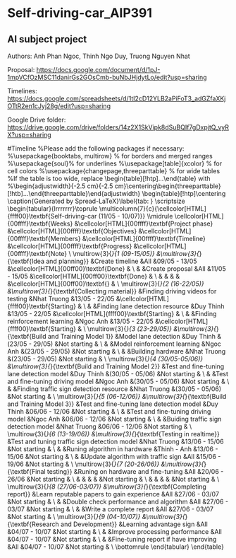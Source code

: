 # Self-driving-car_AIP391
## AI subject project

Authors: Anh Phan Ngoc, Thinh Ngo Duy, Truong Nguyen Nhat


Proposal:             https://docs.google.com/document/d/1pJ-1mpVCfOzMSC11danirGs2GOsCmb-buNbJHjdytLo/edit?usp=sharing

Timelines:            https://docs.google.com/spreadsheets/d/1tI2cD12YLB2aPiFoT3_adGZfaXKjOTtR2en1cJyj28g/edit?usp=sharing

Google Drive folder:  https://drive.google.com/drive/folders/14z2X1SkVipk8dSuBQIf7gDxpjtQ_vyRX?usp=sharing


#Timeline
%Please add the following packages if necessary:
%\usepackage{booktabs, multirow} % for borders and merged ranges
%\usepackage{soul}% for underlines
%\usepackage[table]{xcolor} % for cell colors
%\usepackage{changepage,threeparttable} % for wide tables
%If the table is too wide, replace \begin{table}[!htp]...\end{table} with
%\begin{adjustwidth}{-2.5 cm}{-2.5 cm}\centering\begin{threeparttable}[!htb]...\end{threeparttable}\end{adjustwidth}
\begin{table}[!htp]\centering
\caption{Generated by Spread-LaTeX}\label{tab: }
\scriptsize
\begin{tabular}{lrrrrrrr}\toprule
\multicolumn{7}{c}{\cellcolor[HTML]{ffff00}\textbf{Self-driving-car (11/05 - 10/07)}} \\\midrule
\cellcolor[HTML]{00ffff}\textbf{Weeks} &\cellcolor[HTML]{00ffff}\textbf{Project phase} &\cellcolor[HTML]{00ffff}\textbf{Objectives} &\cellcolor[HTML]{00ffff}\textbf{Members} &\cellcolor[HTML]{00ffff}\textbf{Timeline} &\cellcolor[HTML]{00ffff}\textbf{Progress} &\cellcolor[HTML]{00ffff}\textbf{Note} \\
\multirow{3}{*}{1 (09-15/05)} &\multirow{3}{*}{\textbf{Idea and planning}} &Create timeline &All &09/05 - 13/05 &\cellcolor[HTML]{00ff00}\textbf{Done} & \\
& &Create proposal &All &11/05 - 15/05 &\cellcolor[HTML]{00ff00}\textbf{Done} & \\
& & & & &\cellcolor[HTML]{00ff00}\textbf{} & \\
\multirow{3}{*}{2 (16-22/05)} &\multirow{3}{*}{\textbf{Collecting material}} &Finding driving videos for testing &Nhat Truong &13/05 - 22/05 &\cellcolor[HTML]{ffff00}\textbf{Starting} & \\
& &Finding lane detection resource &Duy Thinh &13/05 - 22/05 &\cellcolor[HTML]{ffff00}\textbf{Starting} & \\
& &Finding reinforcement learning &Ngoc Anh &13/05 - 22/05 &\cellcolor[HTML]{ffff00}\textbf{Starting} & \\
\multirow{3}{*}{3 (23-29/05)} &\multirow{3}{*}{\textbf{Build and Training Model 1}} &Model lane detection &Duy Thinh &(23/05 - 29/05) &Not starting & \\
& &Model reinforcement learning &Ngoc Anh &(23/05 - 29/05) &Not starting & \\
& &Building hardware &Nhat Truong &(23/05 - 29/05) &Not starting & \\
\multirow{3}{*}{4 (30/05-05/06)} &\multirow{3}{*}{\textbf{Build and Training Model 2}} &Test and fine-tuning lane detection model &Duy Thinh &(30/05 - 05/06) &Not starting & \\
& &Test and fine-tuning driving model &Ngoc Anh &(30/05 - 05/06) &Not starting & \\
& &Finding traffic sign detection resource &Nhat Truong &(30/05 - 05/06) &Not starting & \\
\multirow{3}{*}{5 (06-12/06)} &\multirow{3}{*}{\textbf{Build and Training Model 3}} &Test and fine-tuning lane detection model &Duy Thinh &06/06 - 12/06 &Not starting & \\
& &Test and fine-tuning driving model &Ngoc Anh &06/06 - 12/06 &Not starting & \\
& &Buiding traffic sign detection model &Nhat Truong &06/06 - 12/06 &Not starting & \\
\multirow{3}{*}{6 (13-19/06)} &\multirow{3}{*}{\textbf{Testing in realtime}} &Test and tuning traffic sign detection model &Nhat Truong &13/06 - 15/06 &Not starting & \\
& &Runing algorithm in hardware &Thinh - Anh &13/06 - 15/06 &Not starting & \\
& &Update algorithm with traffic sign &All &15/06 - 19/06 &Not starting & \\
\multirow{3}{*}{7 (20-26/06)} &\multirow{3}{*}{\textbf{Final testing}} &Runing on hardware and fine-tuning &All &20/06 - 26/06 &Not starting & \\
& & & & &Not starting & \\
& & & & &Not starting & \\
\multirow{3}{*}{8 (27/06-03/07)} &\multirow{3}{*}{\textbf{Completing report}} &Learn reputable papers to gain experience &All &27/06 - 03/07 &Not starting & \\
& &Double check performance and algorithm &All &27/06 - 03/07 &Not starting & \\
& &Write a complete report &All &27/06 - 03/07 &Not starting & \\
\multirow{3}{*}{9 (04-10/07)} &\multirow{3}{*}{\textbf{Research and Development}} &Learning advantage sign &All &04/07 - 10/07 &Not starting & \\
& &Improve processing performance &All &04/07 - 10/07 &Not starting & \\
& &Fine-tuning report if have improving &All &04/07 - 10/07 &Not starting & \\
\bottomrule
\end{tabular}
\end{table}
